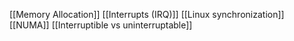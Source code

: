 [[Memory Allocation]]
[[Interrupts (IRQ)]]
[[Linux synchronization]]
[[NUMA]]
[[Interruptible vs uninterruptable]]